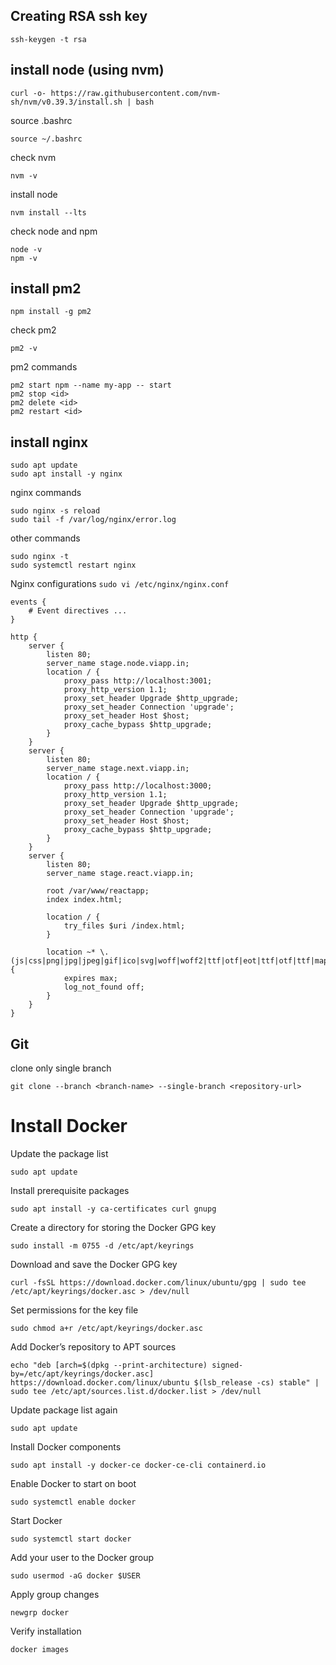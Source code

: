 ## Creating RSA ssh key

    ssh-keygen -t rsa

## install node (using nvm)

    curl -o- https://raw.githubusercontent.com/nvm-sh/nvm/v0.39.3/install.sh | bash
    
    
source .bashrc

    source ~/.bashrc
check nvm

    nvm -v

install node

    nvm install --lts
check node and npm

    node -v
    npm -v

## install pm2

    npm install -g pm2
check pm2

    pm2 -v
pm2 commands

    pm2 start npm --name my-app -- start
    pm2 stop <id>
    pm2 delete <id>
    pm2 restart <id>
## install nginx

    sudo apt update
    sudo apt install -y nginx
nginx commands

    sudo nginx -s reload
    sudo tail -f /var/log/nginx/error.log
other commands

    sudo nginx -t 
    sudo systemctl restart nginx

Nginx configurations `sudo vi /etc/nginx/nginx.conf`

    events {
        # Event directives ...
    }
    
    http {
        server {
            listen 80;
            server_name stage.node.viapp.in;
            location / {
                proxy_pass http://localhost:3001;
                proxy_http_version 1.1;
                proxy_set_header Upgrade $http_upgrade;
                proxy_set_header Connection 'upgrade';
                proxy_set_header Host $host;
                proxy_cache_bypass $http_upgrade;
            }
        }
        server {
            listen 80;
            server_name stage.next.viapp.in;
            location / {
                proxy_pass http://localhost:3000;
                proxy_http_version 1.1;
                proxy_set_header Upgrade $http_upgrade;
                proxy_set_header Connection 'upgrade';
                proxy_set_header Host $host;
                proxy_cache_bypass $http_upgrade;
            }
        }
        server {
            listen 80;
            server_name stage.react.viapp.in;
    
            root /var/www/reactapp;
            index index.html;
            
            location / {
                try_files $uri /index.html;
            }
    
            location ~* \.(js|css|png|jpg|jpeg|gif|ico|svg|woff|woff2|ttf|otf|eot|ttf|otf|ttf|map|json)$ {
                expires max;
                log_not_found off;
            }
        }
    }

## Git
clone only single branch

    git clone --branch <branch-name> --single-branch <repository-url>


# Install Docker
Update the package list

    sudo apt update
Install prerequisite packages

    sudo apt install -y ca-certificates curl gnupg
Create a directory for storing the Docker GPG key

    sudo install -m 0755 -d /etc/apt/keyrings
Download and save the Docker GPG key

    curl -fsSL https://download.docker.com/linux/ubuntu/gpg | sudo tee /etc/apt/keyrings/docker.asc > /dev/null
Set permissions for the key file

    sudo chmod a+r /etc/apt/keyrings/docker.asc
Add Docker’s repository to APT sources

    echo "deb [arch=$(dpkg --print-architecture) signed-by=/etc/apt/keyrings/docker.asc] https://download.docker.com/linux/ubuntu $(lsb_release -cs) stable" | sudo tee /etc/apt/sources.list.d/docker.list > /dev/null

Update package list again

    sudo apt update
Install Docker components

    sudo apt install -y docker-ce docker-ce-cli containerd.io
Enable Docker to start on boot

    sudo systemctl enable docker
Start Docker

    sudo systemctl start docker
Add your user to the Docker group

    sudo usermod -aG docker $USER
Apply group changes

    newgrp docker
Verify installation

    docker images

 

